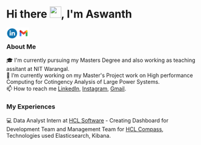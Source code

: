 # Hi there <img src="https://github.com/TheDudeThatCode/TheDudeThatCode/blob/master/Assets/Hi.gif" width="30" height="30"/>, I'm Aswanth

<a href="https://www.linkedin.com/in/aswanthjabba/">
  <img align="left" width="30px" src="https://github.com/AswanthJabba/aswanthjabba/blob/main/Assets/Linkedin.png"  />
</a>
<a href="mailto:jabbaaswanth@gmail.com">
  <img align="left" width="30px" src="https://github.com/AswanthJabba/aswanthjabba/blob/main/Assets/Gmail.png"  />
</a>
</br>

### About Me
🎓 I'm currently pursuing my Masters Degree and also working as teaching assitant at NIT Warangal.<br/>
🔭 I’m currently working on my Master's Project work on High performance Computing for Cotingency Analysis of Large Power Systems. <br/>
📫 How to reach me [LinkedIn,](https://www.linkedin.com/in/aswanthjabba/) [Instagram,](https://www.instagram.com/ash_jacx/) [Gmail](mailto:jabbaaswanth@gmail.com).<br/>


### My Experiences 
‍💻 Data Analyst Intern at [HCL Software](https://www.hcltechsw.com/) - Creating Dashboard for Development Team and Management Team for [HCL Compass](https://www.hcltechsw.com/compass), Technologies used Elasticsearch, Kibana.
<!--
**AswanthJabba/aswanthjabba** is a ✨ _special_ ✨ repository because its `README.md` (this file) appears on your GitHub profile.

Here are some ideas to get you started:

- 🔭 I’m currently working on ...
- 🌱 I’m currently learning ...
- 👯 I’m looking to collaborate on ...
- 🤔 I’m looking for help with ...
- 💬 Ask me about ...
- 📫 How to reach me: ...
- 😄 Pronouns: ...
- ⚡ Fun fact: ...
-->
